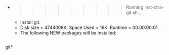 * >>>>>>>>> Running inst-xtra-git.sh ...
  * Install git.
  * Disk size = 4744008K. Space Used = 16K. Runtime = 00:00:00:01.
  * The following NEW packages will be installed:
  ```bash
git*
  ```

